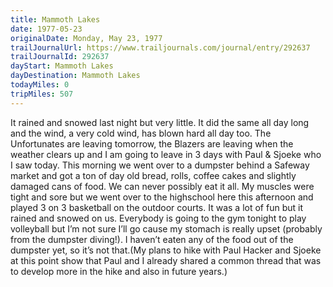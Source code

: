```yaml
---
title: Mammoth Lakes
date: 1977-05-23
originalDate: Monday, May 23, 1977
trailJournalUrl: https://www.trailjournals.com/journal/entry/292637
trailJournalId: 292637
dayStart: Mammoth Lakes
dayDestination: Mammoth Lakes
todayMiles: 0
tripMiles: 507
---
```

It rained and snowed last night but very little. It did the same all day long and the wind, a very cold wind, has blown hard all day too. The Unfortunates are leaving tomorrow, the Blazers are leaving when the weather clears up and I am going to leave in 3 days with Paul & Sjoeke who I saw today. This morning we went over to a dumpster behind a Safeway market and got a ton of day old bread, rolls, coffee cakes and slightly damaged cans of food. We can never possibly eat it all. My muscles were tight and sore but we went over to the highschool here this afternoon and played 3 on 3 basketball on the outdoor courts. It was a lot of fun but it rained and snowed on us. Everybody is going to the gym tonight to play volleyball but I’m not sure I’ll go cause my stomach is really upset (probably from the dumpster diving!). I haven’t eaten any of the food out of the dumpster yet, so it’s not that.(My plans to hike with Paul Hacker and Sjoeke at this point show that Paul and I already shared a common thread that was to develop more in the hike and also in future years.)
